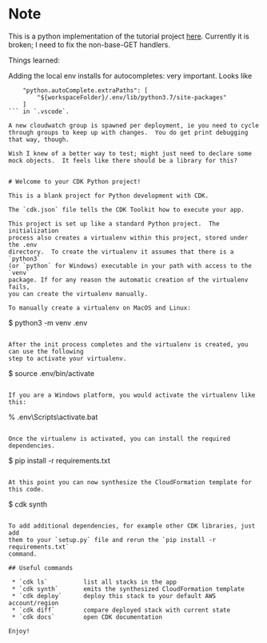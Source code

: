 
# Note

This is a python implementation of the tutorial project [here](https://docs.aws.amazon.com/cdk/latest/guide/serverless_example.html).  Currently it is broken; I need to fix the non-base-GET handlers.

Things learned:

Adding the local env installs for autocompletes: very important.  Looks like
```
    "python.autoComplete.extraPaths": [
        "${workspaceFolder}/.env/lib/python3.7/site-packages"
    ]
``` in `.vscode`.

A new cloudwatch group is spawned per deployment, ie you need to cycle through groups to keep up with changes.  You do get print debugging that way, though.

Wish I knew of a better way to test; might just need to declare some mock objects.  It feels like there should be a library for this?


# Welcome to your CDK Python project!

This is a blank project for Python development with CDK.

The `cdk.json` file tells the CDK Toolkit how to execute your app.

This project is set up like a standard Python project.  The initialization
process also creates a virtualenv within this project, stored under the .env
directory.  To create the virtualenv it assumes that there is a `python3`
(or `python` for Windows) executable in your path with access to the `venv`
package. If for any reason the automatic creation of the virtualenv fails,
you can create the virtualenv manually.

To manually create a virtualenv on MacOS and Linux:

```
$ python3 -m venv .env
```

After the init process completes and the virtualenv is created, you can use the following
step to activate your virtualenv.

```
$ source .env/bin/activate
```

If you are a Windows platform, you would activate the virtualenv like this:

```
% .env\Scripts\activate.bat
```

Once the virtualenv is activated, you can install the required dependencies.

```
$ pip install -r requirements.txt
```

At this point you can now synthesize the CloudFormation template for this code.

```
$ cdk synth
```

To add additional dependencies, for example other CDK libraries, just add
them to your `setup.py` file and rerun the `pip install -r requirements.txt`
command.

## Useful commands

 * `cdk ls`          list all stacks in the app
 * `cdk synth`       emits the synthesized CloudFormation template
 * `cdk deploy`      deploy this stack to your default AWS account/region
 * `cdk diff`        compare deployed stack with current state
 * `cdk docs`        open CDK documentation

Enjoy!
